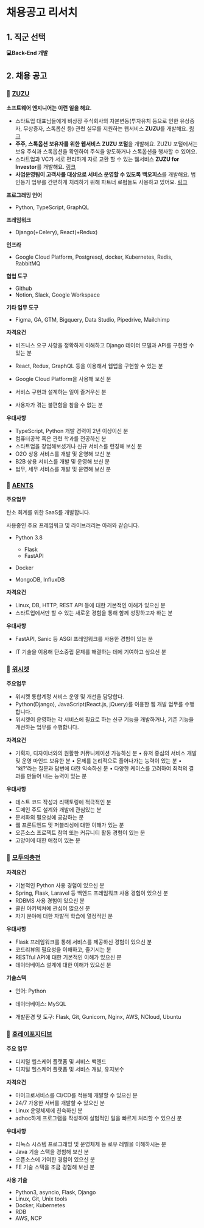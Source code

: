 # 채용공고 리서치

## 1. 직군 선택 

**💻Back-End 개발**



## 2. 채용 공고

### 🔎 [ZUZU]([https://career.programmers.co.kr/job_positions/12862?by_theme=true](https://kodebox.career.greetinghr.com/o/14478))

**소프트웨어 엔지니어는 이런 일을 해요.**

- 스타트업 대표님들에게 비상장 주식회사의 자본변동(투자유치 등으로 인한 유상증자, 무상증자, 스톡옵션 등) 관련 실무를 지원하는 웹서비스 **ZUZU**를 개발해요. [링크](https://zuzu.network/)
- **주주, 스톡옵션 보유자를 위한 웹서비스** **ZUZU 포털**을 개발해요. ZUZU 포털에서는 보유 주식과 스톡옵션을 확인하여 주식을 양도하거나 스톡옵션을 행사할 수 있어요.
- 스타트업과 VC가 서로 편리하게 자료 교환 할 수 있는 웹서비스 **ZUZU for Investor**를 개발해요. [링크](https://zuzu.network/for-vc/)
- **사업운영팀이 고객사를 대상으로 서비스 운영할 수 있도록** **백오피스**를 개발해요. 법인등기 업무를 간편하게 처리하기 위해 파트너 로펌들도 사용하고 있어요. [링크](https://zuzu.network/partners/legal-partner-list/)

**프로그래밍 언어**

- Python, TypeScript, GraphQL

**프레임워크**

- Django(+Celery), React(+Redux)

**인프라**

- Google Cloud Platform, Postgresql, docker, Kubernetes, Redis, RabbitMQ

**협업 도구**

- Github
- Notion, Slack, Google Workspace

**기타 업무 도구**

- Figma, GA, GTM, Bigquery, Data Studio, Pipedrive, Mailchimp



**자격요건**

- 비즈니스 요구 사항을 정확하게 이해하고 Django 데이터 모델과 API를 구현할 수 있는 분

- React, Redux, GraphQL 등을 이용해서 웹앱을 구현할 수 있는 분

- Google Cloud Platform을 사용해 보신 분

- 서비스 구현과 설계하는 일이 즐거우신 분

- 사용자가 겪는 불편함을 참을 수 없는 분

  

**우대사항**

* TypeScript, Python 개발 경력이 2년 이상이신 분
* 컴퓨터공학 혹은 관련 학과를 전공하신 분
* 스타트업을 창업해보셨거나 신규 서비스를 런칭해 보신 분
* O2O 상용 서비스를 개발 및 운영해 보신 분
* B2B 상용 서비스를 개발 및 운영해 보신 분
* 법무, 세무 서비스를 개발 및 운영해 보신 분

### 🔎 [AENTS](https://aents.notion.site/AENTS-Job-Description-9e087ffc43ee499ead27c4ee36e472b9?p=e58f8e8657d641e48b9d141a3a502ed9&pm=s)

**주요업무**

탄소 회계를 위한 SaaS를 개발합니다.

사용중인 주요 프레임워크 및 라이브러리는 아래와 같습니다.

- Python 3.8

  - Flask
  - FastAPI

- Docker

- MongoDB, InfluxDB

  

**자격요건**

- Linux, DB, HTTP, REST API 등에 대한 기본적인 이해가 있으신 분
- 스타트업에서만 할 수 있는 새로운 경험을 통해 함께 성장하고자 하는 분



**우대사항**

- FastAPI, Sanic 등 ASGI 프레임워크를 사용한 경험이 있는 분

- IT 기술을 이용해 탄소중립 문제를 해결하는 데에 기여하고 싶으신 분

  

### 🔎 [위시켓](https://www.wanted.co.kr/wd/145367)

**주요업무**

* 위시켓 통합계정 서비스 운영 및 개선을 담당합다.
* Python(Django), JavaScript(React.js, jQuery)를 이용한 웹 개발 업무를 수행합니다.
* 위시켓이 운영하는 각 서비스에 필요로 하는 신규 기능을 개발하거나, 기존 기능을 개선하는 업무를 수행합니다.



**자격요건**

* 기획자, 디자이너와의 원활한 커뮤니케이션 가능하신 분
  • 유저 중심의 서비스 개발 및 운영 마인드 보유한 분
  • 문제를 논리적으로 풀어나가는 능력이 있는 분
  • "왜?'라는 질문과 답변에 대한 익숙하신 분
  • 다양한 케이스를 고려하여 최적의 결과를 만들어 내는 능력이 있는 분

  

**우대사항**

* 테스트 코드 작성과 리팩토링에 적극적인 분
* 도메인 주도 설계와 개발에 관심있는 분
* 문서화의 필요성에 공감하는 분
* 웹 프론트엔드 및 퍼블리싱에 대한 이해가 있는 분
* 오픈소스 프로젝트 참여 또는 커뮤니티 활동 경험이 있는 분
* 고양이에 대한 애정이 있는 분



### 🔎 [모두의충전](https://gleaming-earl-cc3.notion.site/6c4a562d01094844976984b67d46db7c?p=19d7038031f24c80a5468119d3c00b85&pm=s)

**자격요건**

* 기본적인 Python 사용 경험이 있으신 분
* Spring, Flask, Laravel 등 백엔드 프레임워크 사용 경험이 있으신 분
* RDBMS 사용 경험이 있으신 분
* 클린 아키텍쳐에 관심이 많으신 분
* 자기 분야에 대한 자발적 학습에 열정적인 분

 	

**우대사항**

* Flask 프레임워크를 통해 서비스를 제공하신 경험이 있으신 분
* 코드리뷰의 필요성을 이해하고, 즐기시는 분
* RESTful API에 대한 기본적인 이해가 있으신 분
* 데이터베이스 설계에 대한 이해가 있으신 분



**기술스택**

- 언어: Python

- 데이터베이스: MySQL
- 개발환경 및 도구: Flask, Git, Gunicorn, Nginx, AWS, NCloud, Ubuntu



### 🔎 [휴레이포지티브](https://www.wanted.co.kr/wd/143848)

**주요 업무**

- 디지털 헬스케어 플랫폼 및 서비스 백엔드
- 디지털 헬스케어 플랫폼 및 서비스 개발, 유지보수



**자격요건**

* 마이크로서비스를 CI/CD를 적용해 개발할 수 있으신 분
* 24/7 가용한 서버를 개발할 수 있으신 분
* Linux 운영체제에 친숙하신 분
* adhoc하게 프로그램을 작성하여 실험적인 일을 빠르게 처리할 수 있으신 분



**우대사항**

* 리눅스 시스템 프로그래밍 및 운영체제 등 로우 레벨을 이해하시는 분
* Java 기술 스택을 경험해 보신 분
* 오픈소스에 기여한 경험이 있으신 분
* FE 기술 스택을 조금 경험해 보신 분



**사용 기술**

- Python3, asyncio, Flask, Django
- Linux, Git, Unix tools
- Docker, Kubernetes
- RDB
- AWS, NCP
